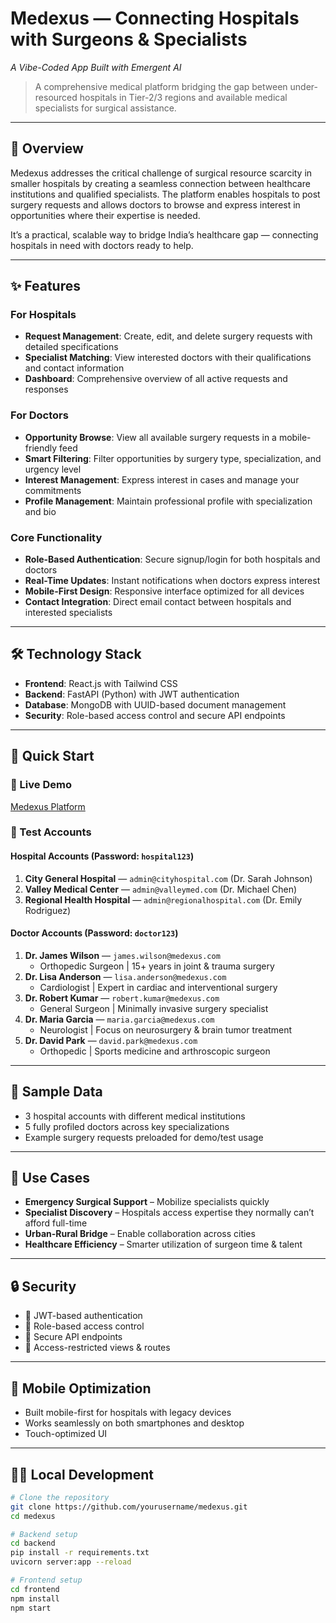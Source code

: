 # Medexus — Connecting Hospitals with Surgeons & Specialists  
*A Vibe-Coded App Built with Emergent AI*

> A comprehensive medical platform bridging the gap between under-resourced hospitals in Tier-2/3 regions and available medical specialists for surgical assistance.

---

## 🏥 Overview

Medexus addresses the critical challenge of surgical resource scarcity in smaller hospitals by creating a seamless connection between healthcare institutions and qualified specialists. The platform enables hospitals to post surgery requests and allows doctors to browse and express interest in opportunities where their expertise is needed.

It’s a practical, scalable way to bridge India’s healthcare gap — connecting hospitals in need with doctors ready to help.

---

## ✨ Features

### For Hospitals
- **Request Management**: Create, edit, and delete surgery requests with detailed specifications
- **Specialist Matching**: View interested doctors with their qualifications and contact information
- **Dashboard**: Comprehensive overview of all active requests and responses

### For Doctors
- **Opportunity Browse**: View all available surgery requests in a mobile-friendly feed
- **Smart Filtering**: Filter opportunities by surgery type, specialization, and urgency level
- **Interest Management**: Express interest in cases and manage your commitments
- **Profile Management**: Maintain professional profile with specialization and bio

### Core Functionality
- **Role-Based Authentication**: Secure signup/login for both hospitals and doctors
- **Real-Time Updates**: Instant notifications when doctors express interest
- **Mobile-First Design**: Responsive interface optimized for all devices
- **Contact Integration**: Direct email contact between hospitals and interested specialists

---

## 🛠️ Technology Stack

- **Frontend**: React.js with Tailwind CSS
- **Backend**: FastAPI (Python) with JWT authentication
- **Database**: MongoDB with UUID-based document management
- **Security**: Role-based access control and secure API endpoints

---

## 🚀 Quick Start

### 🔗 Live Demo  
[Medexus Platform](https://medbridge.preview.emergentagent.com/)

### 🧪 Test Accounts

#### Hospital Accounts (Password: `hospital123`)
1. **City General Hospital** — `admin@cityhospital.com` (Dr. Sarah Johnson)  
2. **Valley Medical Center** — `admin@valleymed.com` (Dr. Michael Chen)  
3. **Regional Health Hospital** — `admin@regionalhospital.com` (Dr. Emily Rodriguez)

#### Doctor Accounts (Password: `doctor123`)
1. **Dr. James Wilson** — `james.wilson@medexus.com`  
   - Orthopedic Surgeon | 15+ years in joint & trauma surgery  
2. **Dr. Lisa Anderson** — `lisa.anderson@medexus.com`  
   - Cardiologist | Expert in cardiac and interventional surgery  
3. **Dr. Robert Kumar** — `robert.kumar@medexus.com`  
   - General Surgeon | Minimally invasive surgery specialist  
4. **Dr. Maria Garcia** — `maria.garcia@medexus.com`  
   - Neurologist | Focus on neurosurgery & brain tumor treatment  
5. **Dr. David Park** — `david.park@medexus.com`  
   - Orthopedic | Sports medicine and arthroscopic surgeon  

---

## 🧪 Sample Data

- 3 hospital accounts with different medical institutions  
- 5 fully profiled doctors across key specializations  
- Example surgery requests preloaded for demo/test usage  

---

## 🎯 Use Cases

- **Emergency Surgical Support** – Mobilize specialists quickly  
- **Specialist Discovery** – Hospitals access expertise they normally can’t afford full-time  
- **Urban-Rural Bridge** – Enable collaboration across cities  
- **Healthcare Efficiency** – Smarter utilization of surgeon time & talent  

---

## 🔒 Security

- 🔐 JWT-based authentication  
- 🔐 Role-based access control  
- 🔐 Secure API endpoints  
- 🔐 Access-restricted views & routes  

---

## 📱 Mobile Optimization

- Built mobile-first for hospitals with legacy devices  
- Works seamlessly on both smartphones and desktop  
- Touch-optimized UI  

---

## 🧑‍💻 Local Development

```bash
# Clone the repository
git clone https://github.com/yourusername/medexus.git
cd medexus

# Backend setup
cd backend
pip install -r requirements.txt
uvicorn server:app --reload

# Frontend setup
cd frontend
npm install
npm start
